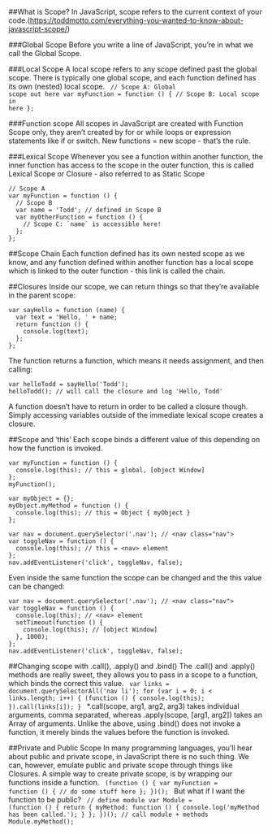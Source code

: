 ##What is Scope?
In JavaScript, scope refers to the current context of your code.(https://toddmotto.com/everything-you-wanted-to-know-about-javascript-scope/)

###Global Scope
Before you write a line of JavaScript, you’re in what we call the Global Scope. 

###Local Scope
A local scope refers to any scope defined past the global scope. There is typically one global scope, and each function defined has its own (nested) local scope.
<code>
// Scope A: Global scope out here
var myFunction = function () {
  // Scope B: Local scope in here
};
</code>

###Function scope
All scopes in JavaScript are created with Function Scope only, they aren’t created by for or while loops or expression statements like if or switch. New functions = new scope - that’s the rule.

###Lexical Scope
Whenever you see a function within another function, the inner function has access to the scope in the outer function, this is called Lexical Scope or Closure - also referred to as Static Scope

```
// Scope A
var myFunction = function () {
  // Scope B
  var name = 'Todd'; // defined in Scope B
  var myOtherFunction = function () {
    // Scope C: `name` is accessible here!
  };
};
```

##Scope Chain
Each function defined has its own nested scope as we know, and any function defined within another function has a local scope which is linked to the outer function - this link is called the chain.

##Closures
Inside our scope, we can return things so that they’re available in the parent scope:

```
var sayHello = function (name) {
  var text = 'Hello, ' + name;
  return function () {
    console.log(text);
  };
};
```
The function returns a function, which means it needs assignment, and then calling:

```
var helloTodd = sayHello('Todd');
helloTodd(); // will call the closure and log 'Hello, Todd'
```
A function doesn’t have to return in order to be called a closure though. Simply accessing variables outside of the immediate lexical scope creates a closure.

##Scope and ‘this’
Each scope binds a different value of this depending on how the function is invoked.

```
var myFunction = function () {
  console.log(this); // this = global, [object Window]
};
myFunction();

var myObject = {};
myObject.myMethod = function () {
  console.log(this); // this = Object { myObject }
};

var nav = document.querySelector('.nav'); // <nav class="nav">
var toggleNav = function () {
  console.log(this); // this = <nav> element
};
nav.addEventListener('click', toggleNav, false);
```
Even inside the same function the scope can be changed and the this value can be changed:

```
var nav = document.querySelector('.nav'); // <nav class="nav">
var toggleNav = function () {
  console.log(this); // <nav> element
  setTimeout(function () {
    console.log(this); // [object Window]
  }, 1000);
};
nav.addEventListener('click', toggleNav, false);
```

##Changing scope with .call(), .apply() and .bind()
The .call() and .apply() methods are really sweet, they allows you to pass in a scope to a function, which binds the correct this value. 
<code>
var links = document.querySelectorAll('nav li');
for (var i = 0; i < links.length; i++) {
  (function () {
    console.log(this);
  }).call(links[i]);
}
</code>
*.call(scope, arg1, arg2, arg3) takes individual arguments, comma separated, whereas .apply(scope, [arg1, arg2]) takes an Array of arguments.
Unlike the above, using .bind() does not invoke a function, it merely binds the values before the function is invoked.

##Private and Public Scope
In many programming languages, you’ll hear about public and private scope, in JavaScript there is no such thing. We can, however, emulate public and private scope through things like Closures.
A simple way to create private scope, is by wrapping our functions inside a function.
<code>
(function () {
  var myFunction = function () {
    // do some stuff here
  };
})();
</code>
But what if I want the function to be public?
<code>
// define module
var Module = (function () {
  return {
    myMethod: function () {
      console.log('myMethod has been called.');
    }
  };
})();
// call module + methods
Module.myMethod();
</code>











